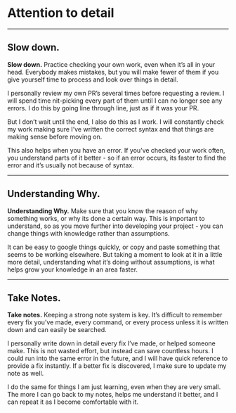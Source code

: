# Attention to detail

---

## Slow down.

**Slow down.** Practice checking your own work, even when it’s all in your head.  Everybody makes mistakes, but you will make fewer of them if you give yourself time to process and look over things in detail.

I personally review my own PR’s several times before requesting a review. I will spend time nit-picking every part of them until I can no longer see any errors. I do this by going line through line, just as if it was your PR.

But I don’t wait until the end, I also do this as I work. I will constantly check my work making sure I’ve written the correct syntax and that things are making sense before moving on.  

This also helps when you have an error. If you’ve checked your work often, you understand parts of it better - so if an error occurs, its faster to find the error and it’s usually not because of syntax.

---

## Understanding Why.

**Understanding Why.** Make sure that you know the reason of why something works, or why its done a certain way. This is important to understand, so as you move further into developing your project - you can change things with knowledge rather than assumptions. 

It can be easy to google things quickly, or copy and paste something that seems to be working elsewhere. But taking a moment to look at it in a little more detail, understanding what it’s doing without assumptions, is what helps grow your knowledge in an area faster.

---

## Take Notes.

**Take notes.** Keeping a strong note system is key. It’s difficult to remember every fix you’ve made, every command, or every process unless it is written down and can easily be searched.

I personally write down in detail every fix I’ve made, or helped someone make. This is not wasted effort, but instead can save countless hours. I could run into the same error in the future, and I will have quick reference to provide a fix instantly.  If a better fix is discovered, I make sure to update my note as well.

I do the same for things I am just learning, even when they are very small. The more I can go back to my notes, helps me understand it better, and I can repeat it as I become comfortable with it.





